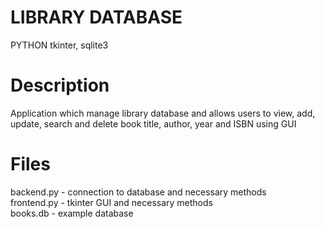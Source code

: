 # LIBRARY DATABASE

PYTHON
tkinter, sqlite3

# Description

Application which manage library database and allows users to view, add, update, search and delete book title, author, year and ISBN using GUI

# Files

backend.py - connection to database and necessary methods <br >
frontend.py - tkinter GUI and necessary methods <br >
books.db - example database <br >